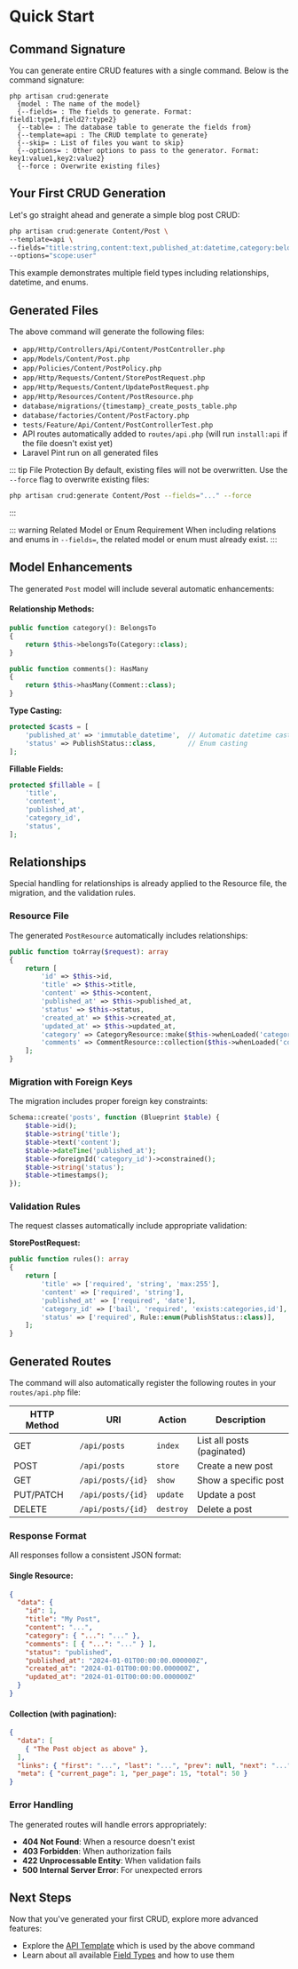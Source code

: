 # Quick Start

## Command Signature

You can generate entire CRUD features with a single command. Below is the command signature:

```
php artisan crud:generate
  {model : The name of the model}
  {--fields= : The fields to generate. Format: field1:type1,field2?:type2}
  {--table= : The database table to generate the fields from}
  {--template=api : The CRUD template to generate}
  {--skip= : List of files you want to skip}
  {--options= : Other options to pass to the generator. Format: key1:value1,key2:value2}
  {--force : Overwrite existing files}
```

## Your First CRUD Generation

Let's go straight ahead and generate a simple blog post CRUD:

```bash
php artisan crud:generate Content/Post \
--template=api \
--fields="title:string,content:text,published_at:datetime,category:belongsTo,comments:hasMany,status:enum:PublishStatus" \
--options="scope:user"
```

This example demonstrates multiple field types including relationships, datetime, and enums.

## Generated Files

The above command will generate the following files:

- `app/Http/Controllers/Api/Content/PostController.php`
- `app/Models/Content/Post.php`
- `app/Policies/Content/PostPolicy.php`
- `app/Http/Requests/Content/StorePostRequest.php`
- `app/Http/Requests/Content/UpdatePostRequest.php`
- `app/Http/Resources/Content/PostResource.php`
- `database/migrations/{timestamp}_create_posts_table.php`
- `database/factories/Content/PostFactory.php`
- `tests/Feature/Api/Content/PostControllerTest.php`
- API routes automatically added to `routes/api.php` (will run `install:api` if the file doesn't exist yet)
- Laravel Pint run on all generated files

::: tip File Protection
By default, existing files will not be overwritten. Use the `--force` flag to overwrite existing files:
```bash
php artisan crud:generate Content/Post --fields="..." --force
```
:::

::: warning Related Model or Enum Requirement
When including relations and enums in `--fields=`, the related model or enum must already exist.
:::

## Model Enhancements

The generated `Post` model will include several automatic enhancements:

#### Relationship Methods:
```php
public function category(): BelongsTo
{
    return $this->belongsTo(Category::class);
}

public function comments(): HasMany
{
    return $this->hasMany(Comment::class);
}
```

**Type Casting:**
```php
protected $casts = [
    'published_at' => 'immutable_datetime',  // Automatic datetime casting
    'status' => PublishStatus::class,        // Enum casting
];
```

**Fillable Fields:**
```php
protected $fillable = [
    'title',
    'content',
    'published_at',
    'category_id',
    'status',
];
```



## Relationships

Special handling for relationships is already applied to the Resource file, the migration, and the validation rules.

### Resource File

The generated `PostResource` automatically includes relationships:

```php
public function toArray($request): array
{
    return [
        'id' => $this->id,
        'title' => $this->title,
        'content' => $this->content,
        'published_at' => $this->published_at,
        'status' => $this->status,
        'created_at' => $this->created_at,
        'updated_at' => $this->updated_at,
        'category' => CategoryResource::make($this->whenLoaded('category')),
        'comments' => CommentResource::collection($this->whenLoaded('comments')),
    ];
}
```

### Migration with Foreign Keys

The migration includes proper foreign key constraints:

```php
Schema::create('posts', function (Blueprint $table) {
    $table->id();
    $table->string('title');
    $table->text('content');
    $table->dateTime('published_at');
    $table->foreignId('category_id')->constrained();
    $table->string('status');
    $table->timestamps();
});
```

### Validation Rules

The request classes automatically include appropriate validation:

**StorePostRequest:**
```php
public function rules(): array
{
    return [
        'title' => ['required', 'string', 'max:255'],
        'content' => ['required', 'string'],
        'published_at' => ['required', 'date'],
        'category_id' => ['bail', 'required', 'exists:categories,id'],
        'status' => ['required', Rule::enum(PublishStatus::class)],
    ];
}
```

## Generated Routes

The command will also automatically register the following routes in your `routes/api.php` file:

| HTTP Method | URI | Action | Description |
|-------------|-----|--------|-------------|
| GET | `/api/posts` | `index` | List all posts (paginated) |
| POST | `/api/posts` | `store` | Create a new post |
| GET | `/api/posts/{id}` | `show` | Show a specific post |
| PUT/PATCH | `/api/posts/{id}` | `update` | Update a post |
| DELETE | `/api/posts/{id}` | `destroy` | Delete a post |

### Response Format

All responses follow a consistent JSON format:

#### Single Resource:
```json
{
  "data": {
    "id": 1,
    "title": "My Post",
    "content": "...",
    "category": { "...": "..." },
    "comments": [ { "...": "..." } ],
    "status": "published",
    "published_at": "2024-01-01T00:00:00.000000Z",
    "created_at": "2024-01-01T00:00:00.000000Z",
    "updated_at": "2024-01-01T00:00:00.000000Z"
  }
}
```

#### Collection (with pagination):
```json
{
  "data": [
    { "The Post object as above" },
  ],
  "links": { "first": "...", "last": "...", "prev": null, "next": "..." },
  "meta": { "current_page": 1, "per_page": 15, "total": 50 }
}
```

### Error Handling

The generated routes will handle errors appropriately:

- **404 Not Found**: When a resource doesn't exist
- **403 Forbidden**: When authorization fails
- **422 Unprocessable Entity**: When validation fails
- **500 Internal Server Error**: For unexpected errors

## Next Steps

Now that you've generated your first CRUD, explore more advanced features:

- Explore the [API Template](/templates/api) which is used by the above command
- Learn about all available [Field Types](/guide/field-types) and how to use them
